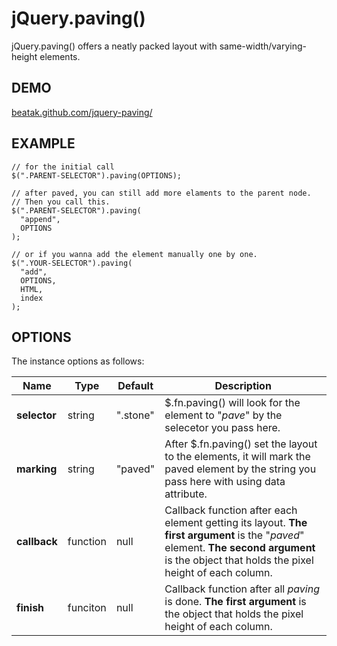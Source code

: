 jQuery.paving()
===============

jQuery.paving() offers a neatly packed layout with same-width/varying-height elements.

DEMO
----

[beatak.github.com/jquery-paving/](http://beatak.github.com/jquery-paving/ "demo")

EXAMPLE
-------

    // for the initial call
    $(".PARENT-SELECTOR").paving(OPTIONS);
    
    // after paved, you can still add more elaments to the parent node.
    // Then you call this.
    $(".PARENT-SELECTOR").paving(
      "append",
      OPTIONS
    );
    
    // or if you wanna add the element manually one by one.
    $(".YOUR-SELECTOR").paving(
      "add",
      OPTIONS,
      HTML,
      index
    );

OPTIONS
-------

The instance options as follows:

Name|Type|Default|Description
----|----|-------|-----------
**selector**|string|".stone"|$.fn.paving() will look for the element to "*pave*" by the selecetor you pass here.
**marking**|string|"paved"|After $.fn.paving() set the layout to the elements, it will mark the paved element by the string you pass here with using data attribute.
**callback**|function|null|Callback function after each element getting its layout.  **The first argument** is the "*paved*" element.  **The second argument** is the object that holds the pixel height of each column.
**finish**|funciton|null|Callback function after all *paving* is done.  **The first argument** is the object that holds the pixel height of each column.


